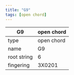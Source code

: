 ```yaml
---
title: "G9"
tags: [open chord]
---
```


|G9|open chord|
|---|---|
|type|open chord|
|name|G9|
|root string|6|
|fingering|3X0201|
